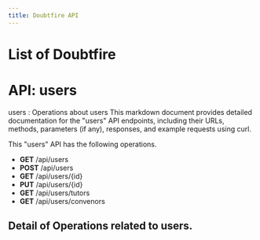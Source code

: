 ```yaml
---
title: Doubtfire API 
---
```


# List of Doubtfire 

# API: users 
users : Operations about users
This markdown document provides detailed documentation for the "users" API endpoints, including their URLs, methods, parameters (if any), responses, and example requests using curl.

This "users" API has the following operations.

- **GET** /api/users
- **POST** /api/users
- **GET** /api/users/{id}
- **PUT** /api/users/{id}
- **GET** /api/users/tutors
- **GET** /api/users/convenors

## Detail of Operations related to users.